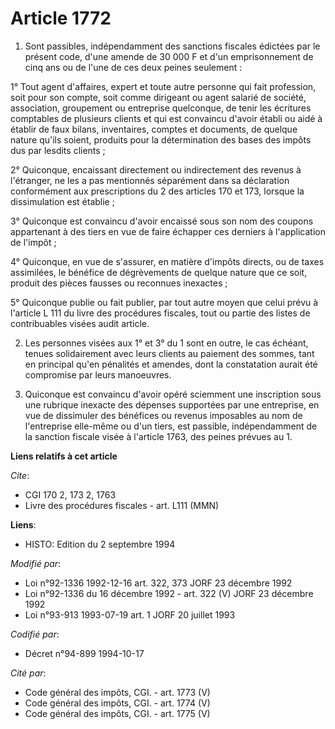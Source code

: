 # Article 1772

1. Sont passibles, indépendamment des sanctions fiscales édictées par le présent code, d'une amende de 30 000 F et d'un
emprisonnement de cinq ans ou de l'une de ces deux peines seulement :

1° Tout agent d'affaires, expert et toute autre personne qui fait profession, soit pour son compte, soit comme dirigeant ou
agent salarié de société, association, groupement ou entreprise quelconque, de tenir les écritures comptables de plusieurs
clients et qui est convaincu d'avoir établi ou aidé à établir de faux bilans, inventaires, comptes et documents, de quelque
nature qu'ils soient, produits pour la détermination des bases des impôts dus par lesdits clients ;

2° Quiconque, encaissant directement ou indirectement des revenus à l'étranger, ne les a pas mentionnés séparément dans sa
déclaration conformément aux prescriptions du 2 des articles 170 et 173, lorsque la dissimulation est établie ;

3° Quiconque est convaincu d'avoir encaissé sous son nom des coupons appartenant à des tiers en vue de faire échapper ces
derniers à l'application de l'impôt ;

4° Quiconque, en vue de s'assurer, en matière d'impôts directs, ou de taxes assimilées, le bénéfice de dégrèvements de
quelque nature que ce soit, produit des pièces fausses ou reconnues inexactes ;

5° Quiconque publie ou fait publier, par tout autre moyen que celui prévu à l'article L 111 du livre des procédures fiscales,
tout ou partie des listes de contribuables visées audit article.

2. Les personnes visées aux 1° et 3° du 1 sont en outre, le cas échéant, tenues solidairement avec leurs clients au paiement
des sommes, tant en principal qu'en pénalités et amendes, dont la constatation aurait été compromise par leurs manoeuvres.

3. Quiconque est convaincu d'avoir opéré sciemment une inscription sous une rubrique inexacte des dépenses supportées par une
entreprise, en vue de dissimuler des bénéfices ou revenus imposables au nom de l'entreprise elle-même ou d'un tiers, est
passible, indépendamment de la sanction fiscale visée à l'article 1763, des peines prévues au 1.

**Liens relatifs à cet article**

_Cite_:

  - CGI 170 2, 173 2, 1763
  - Livre des procédures fiscales - art. L111 (MMN)

**Liens**:

  - HISTO: Edition du 2 septembre 1994

_Modifié par_:

  - Loi n°92-1336 1992-12-16 art. 322, 373 JORF 23 décembre 1992
  - Loi n°92-1336 du 16 décembre 1992 - art. 322 (V) JORF 23 décembre 1992
  - Loi n°93-913 1993-07-19 art. 1 JORF 20 juillet 1993

_Codifié par_:

  - Décret n°94-899 1994-10-17

_Cité par_:

  - Code général des impôts, CGI. - art. 1773 (V)
  - Code général des impôts, CGI. - art. 1774 (V)
  - Code général des impôts, CGI. - art. 1775 (V)
